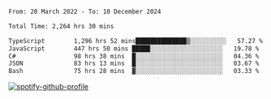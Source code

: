 <!--START_SECTION:waka-->

```txt
From: 20 March 2022 - To: 10 December 2024

Total Time: 2,264 hrs 30 mins

TypeScript        1,296 hrs 52 mins██████████████▒░░░░░░░░░░   57.27 %
JavaScript        447 hrs 50 mins █████░░░░░░░░░░░░░░░░░░░░   19.78 %
C#                98 hrs 38 mins  █░░░░░░░░░░░░░░░░░░░░░░░░   04.36 %
JSON              83 hrs 13 mins  █░░░░░░░░░░░░░░░░░░░░░░░░   03.67 %
Bash              75 hrs 28 mins  ▓░░░░░░░░░░░░░░░░░░░░░░░░   03.33 %
```

<!--END_SECTION:waka-->
[![spotify-github-profile](https://spotify-github-profile.vercel.app/api/view?uid=c00zprrvy9xiloa9qnco3hmng&cover_image=true&theme=novatorem&show_offline=false&background_color=121212&bar_color=53b14f&bar_color_cover=false)](https://spotify-github-profile.vercel.app/api/view?uid=c00zprrvy9xiloa9qnco3hmng&redirect=true)




